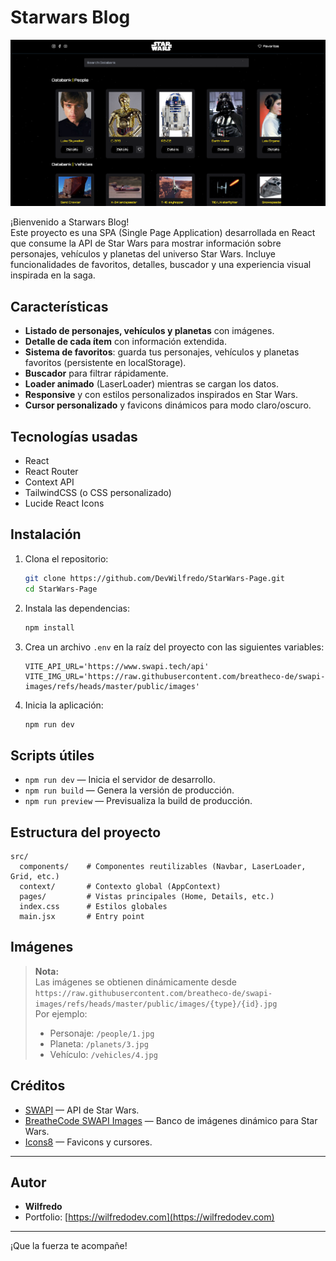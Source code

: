 # Starwars Blog

<p align="center">
  <img src="src/assets/app.png" alt="Starwars Blog Cover" width="600"/>
</p>

¡Bienvenido a Starwars Blog!  
Este proyecto es una SPA (Single Page Application) desarrollada en React que consume la API de Star Wars para mostrar información sobre personajes, vehículos y planetas del universo Star Wars. Incluye funcionalidades de favoritos, detalles, buscador y una experiencia visual inspirada en la saga.

## Características

- **Listado de personajes, vehículos y planetas** con imágenes.
- **Detalle de cada ítem** con información extendida.
- **Sistema de favoritos**: guarda tus personajes, vehículos y planetas favoritos (persistente en localStorage).
- **Buscador** para filtrar rápidamente.
- **Loader animado** (LaserLoader) mientras se cargan los datos.
- **Responsive** y con estilos personalizados inspirados en Star Wars.
- **Cursor personalizado** y favicons dinámicos para modo claro/oscuro.

## Tecnologías usadas

- React
- React Router
- Context API
- TailwindCSS (o CSS personalizado)
- Lucide React Icons

## Instalación

1. Clona el repositorio:
   ```bash
   git clone https://github.com/DevWilfredo/StarWars-Page.git
   cd StarWars-Page
   ```

2. Instala las dependencias:
   ```bash
   npm install
   ```

3. Crea un archivo `.env` en la raíz del proyecto con las siguientes variables:
   ```
   VITE_API_URL='https://www.swapi.tech/api'
   VITE_IMG_URL='https://raw.githubusercontent.com/breatheco-de/swapi-images/refs/heads/master/public/images'
   ```

4. Inicia la aplicación:
   ```bash
   npm run dev
   ```

## Scripts útiles

- `npm run dev` — Inicia el servidor de desarrollo.
- `npm run build` — Genera la versión de producción.
- `npm run preview` — Previsualiza la build de producción.

## Estructura del proyecto

```
src/
  components/    # Componentes reutilizables (Navbar, LaserLoader, Grid, etc.)
  context/       # Contexto global (AppContext)
  pages/         # Vistas principales (Home, Details, etc.)
  index.css      # Estilos globales
  main.jsx       # Entry point
```

## Imágenes

> **Nota:**  
> Las imágenes se obtienen dinámicamente desde  
> `https://raw.githubusercontent.com/breatheco-de/swapi-images/refs/heads/master/public/images/{type}/{id}.jpg`  
> Por ejemplo:  
> - Personaje: `/people/1.jpg`  
> - Planeta: `/planets/3.jpg`  
> - Vehículo: `/vehicles/4.jpg`

## Créditos

- [SWAPI](https://www.swapi.tech/) — API de Star Wars.
- [BreatheCode SWAPI Images](https://github.com/breatheco-de/swapi-images) — Banco de imágenes dinámico para Star Wars.
- [Icons8](https://icons8.com/) — Favicons y cursores.

---

## Autor

- **Wilfredo**
- Portfolio: [https://wilfredodev.com](https://wilfredodev.com)

---

¡Que la fuerza te acompañe!
